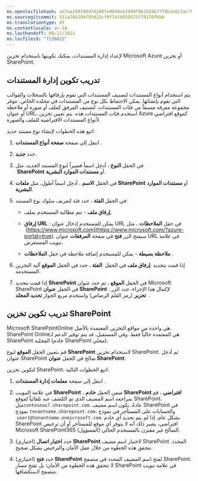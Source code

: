 ```yaml
---
ms.openlocfilehash: ad7ea209290df6200fe9090eb2990f962b54b7779b3e6c2ac795ebe794314ce0
ms.sourcegitcommit: 511a76b204f93d23cf9f7a70059525f79170f6bb
ms.translationtype: HT
ms.contentlocale: ar-SA
ms.lasthandoff: 08/11/2021
ms.locfileid: "7136022"
---
```

لإعداد إدارة المستندات، يمكنك تكوينها باستخدام تخزين Microsoft Azure أو تخزين SharePoint.

## <a name="configure-document-management-exercise"></a>تدريب تكوين إدارة المستندات

يتم استخدام أنواع المستندات لتصنيف المستندات التي تقوم بإرفاقها بالسجلات والقوالب التي تقوم بإنشائها. يمكن الاحتفاظ بكل نوع من المستندات في مجلده الخاص. تتوفر مجموعة معرفة مسبقاً من فئات المستندات. لتصنيف المرفق كملف أو صورة أو ملاحظة أو عنوان URL، استخدم فئات المستندات هذه. يتم تعيين تخزين Azure كموقع افتراضي لأنواع المستندات الافتراضية للملف والصورة.

اتبع هذه الخطوات لإنشاء نوع مستند جديد:

1. انتقل إلى صفحة **صفحة أنواع المستندات** .

1. حدد **جديد**.

1. في الحقل **النوع** ، أدخِل اسماً قصيراً لنوع المستند الجديد، مثل  **SharePoint** أو **مستندات الموارد البشرية**.

1. في الحقل **الاسم** ، أدخِل اسماً أطول، مثل **ملفات SharePoint** أو **مستندات الموارد البشرية**.

1. في الحقل **الفئة** ، حدد فئة لتعريف سلوك نوع المستند:

   - **إرفاق ملف** - تتم مطالبة المستخدم بملف.

   - **إرفاق URL** : يمكن للمستخدم إدخال عنوان URL في حقل **الملاحظات** ، مثل  [https://www.microsoft.com](https://www.microsoft.com/?azure-portal=true). سيفتح الزر **فتح** في صفحة **المرفقات** عنوان URL في علامة تبويب المستعرض.

   - **ملاحظة بسيطة** - يمكن للمستخدم إضافة ملاحظة في حقل **الملاحظات** .

1. إذا قمت بتحديد  **إرفاق ملف** في الحقل  **الفئة** ، حدد في الحقل **الموقع** آلية التخزين المستخدمة.

1. إذا قمت بتحديد **SharePoint** في الحقل **الموقع** ، ثم حدد عنوان Microsoft SharePoint في الحقل **عنوان SharePoint** .
لإكمال هذا الإجراء، حدد الزر  **تحرير** (رمز القلم الرصاص) واستخدم مربع الحوار **تحديد المجلد** .

## <a name="configure-sharepoint-storage-exercise"></a>تدريب تكوين تخزين SharePoint

Microsoft SharePointOnline هي واحدة من مواقع التخزين المعتمدة بالأصل. SharePoint Onlineهي المعتمدة حالياً فقط. وفي المستقبل، قد يتم توفير الدعم لـ SharePoint المحلية (خادم SharePoint محلي).

قم بتعيين الحقل **الموقع** لنوع **SharePoint** لاستخدام تخزين SharePoint. ثم أدخِل عنوان SharePoint صالح في الحقل **عنوان SharePoint**.

لتكوين تخزين SharePoint، اتبع الخطوات التالية:

1. انتقل إلى صفحة **معلمات إدارة المستندات** .

1. في علامة التبويب **SharePoint** ، ضمن الحقل **خادم SharePoint افتراضي** ، قم بمراجعة اسم المضيف الذي تم الكشف عنه تلقائياً لموقع SharePoint، مثل`contosoax7.sharepoint.com`. عادةً، يكون اسم مضيف SharePoint في نموذج `tenantname.sharepoint.com`، والحسابات على المستأجر في نموذج  `user1@tenantname.onmicrosoft.com`. بشكل عام، إذا لم يتم تحديد أي خادم SharePoint افتراضي، يشير ذلك أنه لا يتوفر أي موقع للمستأجر أو أن ترخيص Microsoft SharePoint365 الصالح غير مقترن بالمستخدم الحالي (المسؤول).

1. (اختياري) حدد **اختبار اتصال SharePoint** لاختبار اسم مضيف SharePoint المحدد. تتحقق هذه الخطوة من خلال عمل الأمان والترخيص بشكل صحيح.

1. (اختياري) حدد **فتح SharePoint** لفتح اسم المضيف المحدد في متصفح SharePoint. لا تتحقق هذه الخطوة من الأمان؛ بل تفتح مسار SharePoint في علامة تبويب متصفح لاستكشافها.
